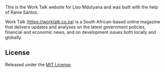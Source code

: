 This is the Work Talk website for Liso Mdutyana and was built with the help of Ranie Santos.

Work Talk (https://worktalk.co.za) is a South African-based online magazine that delivers updates and analyses on the latest government policies,
financial and economic news, and on development issues both locally and globally.

## License

Released under the [MIT License](https://oss.ninja/mit/raniesantos).
